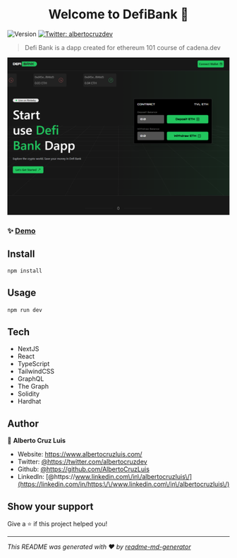 <h1 align="center">Welcome to DefiBank 👋</h1>
<p>
  <img alt="Version" src="https://img.shields.io/badge/version-0.1.0-blue.svg?cacheSeconds=2592000" />
  <a href="https://twitter.com/albertocruzdev" target="_blank">
    <img alt="Twitter: albertocruzdev" src="https://img.shields.io/twitter/follow/albertocruzdev.svg?style=social" />
  </a>
</p>

> Defi Bank is a dapp created for ethereum 101 course of cadena.dev

<a href="https://defibank.vercel.app/" target="_blank">
    <img alt="DefiBank: Landing" src="assets/LandingPage.png" />
</a>

### ✨ [Demo](https://defibank.vercel.app/)

## Install

```sh
npm install
```

## Usage

```sh
npm run dev
```

## Tech
- NextJS
- React
- TypeScript
- TailwindCSS
- GraphQL
- The Graph
- Solidity
- Hardhat

## Author

👤 **Alberto Cruz Luis**

* Website: https://www.albertocruzluis.com/
* Twitter: [@https:\/\/twitter.com\/albertocruzdev](https://twitter.com/https:\/\/twitter.com\/albertocruzdev)
* Github: [@https:\/\/github.com\/AlbertoCruzLuis](https://github.com/https:\/\/github.com\/AlbertoCruzLuis)
* LinkedIn: [@https:\/\/www.linkedin.com\/in\/albertocruzluis\/](https://linkedin.com/in/https:\/\/www.linkedin.com\/in\/albertocruzluis\/)

## Show your support

Give a ⭐️ if this project helped you!

***
_This README was generated with ❤️ by [readme-md-generator](https://github.com/kefranabg/readme-md-generator)_